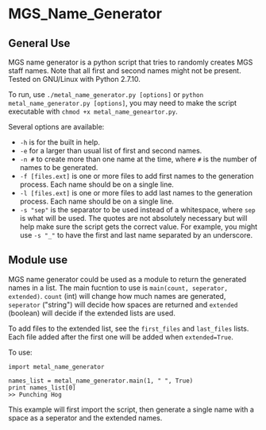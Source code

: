 # MGS_Name_Generator
## General Use
MGS name generator is a python script that tries to randomly creates MGS staff names. Note that all first and second names might not be present.
Tested on GNU/Linux with Python 2.7.10.

To run, use `./metal_name_generator.py [options]` or `python metal_name_generator.py [options]`, you may need to make the
script executable with `chmod +x metal_name_geneartor.py`.

Several options are available:

  * `-h` is for the built in help.
  * `-e` for a larger than usual list of first and second names.
  * `-n #` to create more than one name at the time, where `#` is the number of names to be generated.
  * `-f [files.ext]` is one or more files to add first names to the generation process. Each name should be on a single line.
  * `-l [files.ext]` is one or more files to add last names to the generation process. Each name should be on a single line.
  * `-s "sep"` is the separator to be used instead of a whitespace, where `sep` is what will be used. The quotes are not absolutely necessary but will help make sure the script gets the correct value. For example, you might use `-s "_"` to have the first and last name separated by an underscore.

## Module use
MGS name generator could be used as a module to return the generated names in a list.
The main fucntion to use is `main(count, seperator, extended)`. `count` (int) will change how much names are generated,
 `seperator` ("string") will decide how spaces are returned and `extended` (boolean) will decide if the extended lists are used.

To add files to the extended list, see the `first_files` and `last_files` lists. Each file added after the first one will be added when `extended=True`.

To use:

    import metal_name_generator

    names_list = metal_name_generator.main(1, " ", True)
    print names_list[0]
    >> Punching Hog

This example will first import the script, then generate a single name with a space as a seperator and the extended names.